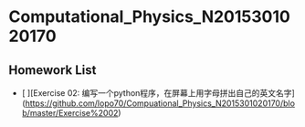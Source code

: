 # Computational_Physics_N2015301020170
## Homework List
- [ ][Exercise 02: 编写一个python程序，在屏幕上用字母拼出自己的英文名字] (https://github.com/lopo70/Compuational_Physics_N2015301020170/blob/master/Exercise%2002)
